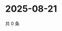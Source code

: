 # 2025-08-21

共 0 条

<!-- BEGIN ZHIHUVIDEO -->
<!-- 最后更新时间 Thu Aug 21 2025 10:25:18 GMT+0800 (China Standard Time) -->

<!-- END ZHIHUVIDEO -->
